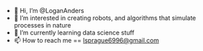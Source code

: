 - 👋 Hi, I’m @LoganAnders
- 👀 I’m interested in creating robots, and algorithms that simulate processes in nature 
- 🌱 I’m currently learning data science stuff
- 📫 How to reach me == lsprague6996@gmail.com

<!---
LoganAnders/LoganAnders is a ✨ special ✨ repository because its `README.md` (this file) appears on your GitHub profile.
You can click the Preview link to take a look at your changes.
--->
